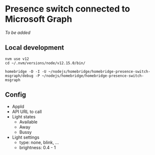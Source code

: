 # Presence switch connected to Microsoft Graph

*To be added*

## Local development

```
nvm use v12
cd ~/.nvm/versions/node/v12.15.0/bin/

homebridge -D -I -U ~/nodejs/homebridge/homebridge-presence-switch-msgraph/debug -P ~/nodejs/homebridge/homebridge-presence-switch-msgraph
```

## Config

- AppId
- API URL to call
- Light states
  - Available
  - Away
  - Bussy
- Light settings
  - type: none, blink, ...
  - brightness: 0.4 - 1